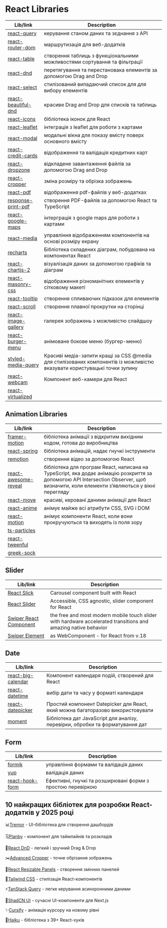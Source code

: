 # React Libraries

| Lib/link | Description |
| -------- | ------------|
| [react-query](https://www.npmjs.com/package/react-query) | керування станом даних та зєднання з АРІ |
| [react-router-dom](https://www.npmjs.com/package/react-router-dom) | маршрутизація для веб-додатків |
| [react-table](https://www.npmjs.com/package/react-table) | створення таблиць з функціональними можливостями сортування та фільтрації |
| [react-dnd](https://react-dnd.github.io/react-dnd/about) | перетягування та перестановака елементів за допомогою Drag and Drop |
| [react-select](https://react-select.com/home) | стилізований випадаючий список для для вибору елементів |
| [react-beautiful-dnd](https://www.npmjs.com/package/react-beautiful-dnd) | красиве Drag and Drop для списків та таблиць |
| [react-icons](https://react-icons.github.io/react-icons/) | бібліотека іконок для React |
| [react-leaflet](https://react-leaflet.js.org/) | інтеграція з leaflet для роботи з картами |
| [react-modal](https://www.npmjs.com/package/react-modal) | модальні вікна для показу вмісту поверх основного вмісту |
| [react-credit-cards](https://www.npmjs.com/package/react-credit-cards) | відображення та валідація кредитних карт |
| [react-dropzone](https://react-dropzone.js.org/) | відкладене завантаження файлів за допомогою Drag and Drop  |
| [react-cropper](https://www.npmjs.com/package/react-cropper) | зміна розміру та обрізка зображень |
| [react-pdf](https://react-pdf.org/) | відображення pdf-файлів у веб-додатках |
| [response-print-pdf](https://github.com/OnedocLabs/react-print-pdf) | створення PDF-файлів за допомогою React та TypeScript |
| [react-google-maps](https://visgl.github.io/react-google-maps/) | інтерграція з google maps для роботи з картами |
| [react-media](https://www.npmjs.com/package/react-media) | управління відображенням компонентів на основі розміру екрану |
| [recharts](https://recharts.org/en-US/) | Бібліотека складених діаграм, побудована на компонентах React |
| [react-chartjs-2](https://react-chartjs-2.js.org/) | візуалізація даних за допомогою графіків та діаграм |
| [react-masonry-css](https://www.npmjs.com/package/react-masonry-css) | відображення різноманітних елементів у сітковому макеті |
| [react-tooltip](https://www.npmjs.com/package/react-tooltip) | створення спливаючих підказок для елементів |
| [react-scroll](https://www.npmjs.com/package/react-scroll) | створення плавної прокрутки на сторінці |
| [react-image-gallery](https://www.npmjs.com/package/react-image-gallery) | галерея зображень з можливістю слайдшоу |
| [react-burger-menu](https://www.npmjs.com/package/react-burger-menu) | анімоване бокове меню (бургер-меню) |
| [styled-media-query](https://www.npmjs.com/package/styled-media-query?activeTab=readme) | Красиві медіа-запити кращі за CSS @media для стилізованих компонентів із можливістю вказувати користувацькі точки зупину |
| [react-webcam](https://www.npmjs.com/package/react-webcam) | Компонент веб-камери для React | 
| [react-virtualized](https://bvaughn.github.io/react-virtualized/)||

## Animation Libraries

| Lib/link | Description |
| -------- | ------------|
| [framer-motion](https://www.framer.com/motion/) | бібліотека анімації з відкритим вихідним кодом, готова до виробництва |
| [react-spring](https://www.react-spring.dev/) | бібліотека анімацій, надає гнучкі інструменти |
| [remotion](https://www.remotion.dev/) | створення відео за допомогою React |
| [react-awesome-reveal](https://www.npmjs.com/package/react-awesome-reveal) | бібліотека для програм React, написана на TypeScript, яка додає анімацію розкриття за допомогою API Intersection Observer, щоб визначити, коли елементи з’являються у вікні перегляду |
| [react-move](https://react-move-docs.netlify.app/) | красиві, керовані даними анімації для React |
| [react-anime](https://www.npmjs.com/package/react-anime) | анімує майже всі атрибути CSS, SVG і DOM | 
| [react-motion](https://www.npmjs.com/package/react-motion-animate) | aнімує компоненти React, коли вони прокручуються та виходять із поля зору | 
| [ts-particles](https://particles.js.org/) | |
| [react-tweenful](https://github.com/teodosii/react-tweenful) | |
| [greek-sock](https://gsap.com/) | |

## Slider 

| Lib/link | Description |
| -------- | ------------|
| [React Slick](https://react-slick.neostack.com/) | Carousel component built with React |
| [React Slider](https://www.npmjs.com/package/react-slider) | Accessible, CSS agnostic, slider component for React |
| [Swiper React Component](https://swiperjs.com/react) | the free and most modern mobile touch slider with hardware accelerated transitions and amazing native behavior |
| [Swiper Element](https://swiperjs.com/element) | as WebComponent - for React from v.18 |

## Date

| Lib/link | Description |
| -------- | ------------|
| [react-big-calendar](https://github.com/jquense/react-big-calendar) | Компонент календаря подій, створений для React |
| [react-datetime](https://www.npmjs.com/package/react-datetime) | вибір дати та часу у форматі календаря |
| [react-datepicker](https://www.npmjs.com/package/react-datepicker) | Простий компонент Datepicker для React, який можна багаторазово використовувати |
| [moment](https://www.npmjs.com/package/moment) | Бібліотека дат JavaScript для аналізу, перевірки, обробки та форматування дат |

## Form

| Lib/link | Description |
| -------- | ------------|
| [formik](https://formik.org/)| управління формами та валідація даних |
| [yup](https://www.npmjs.com/package/yup) | валідація даних |
| [react-hook-form](https://react-hook-form.com/) | Ефективні, гнучкі та розширювані форми з простою перевіркою |


## 10 найкращих бібліотек для розробки React-додатків у 2025 році

📊[Tremor](https://tremor.so/) - UI-бібліотека для створення дашбордів

🗓️[Planby](https://github.com/karolkozer/planby) - компонент для таймлайнів та розкладів

🔄[React DnD](https://github.com/react-dnd/react-dnd/) - легкий і зручний Drag & Drop

✂️[Advanced Cropper](https://advanced-cropper.github.io/react-advanced-cropper/) - точне обрізання зображень

📐[React Resizable Panels](https://github.com/bvaughn/react-resizable-panels) - створення змінних панелей

💅[Tailwind CSS](https://tailwindcss.com/) - стилізація React-компонентів

⚡[TanStack Query](https://github.com/TanStack/query) - легке керування асинхронними даними

🌟[ShadCN UI](https://ui.shadcn.com/) - сучасні UI-компоненти для Next.js

✨[Cursify](https://cursify.vercel.app/) - анімація курсору на новому рівні

🚀[Haiku](https://www.reacthaiku.dev/) - бібліотека з 39+ React-хуків
